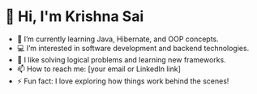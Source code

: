 # 👋 Hi, I'm Krishna Sai

- 🌱 I’m currently learning Java, Hibernate, and OOP concepts.
- 💻 I’m interested in software development and backend technologies.
- 🧩 I like solving logical problems and learning new frameworks.
- 📫 How to reach me: [your email or LinkedIn link]
- ⚡ Fun fact: I love exploring how things work behind the scenes!
